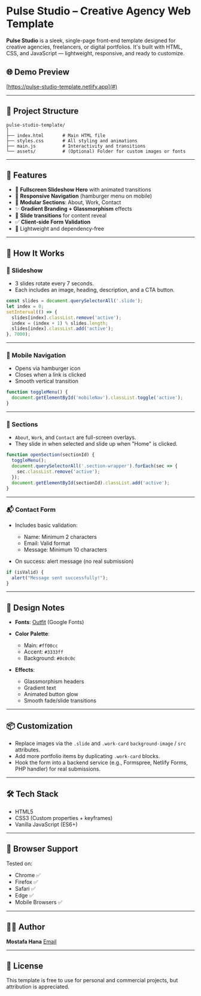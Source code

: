 # Pulse Studio – Creative Agency Web Template

**Pulse Studio** is a sleek, single-page front-end template designed for creative agencies, freelancers, or digital portfolios. It's built with HTML, CSS, and JavaScript — lightweight, responsive, and ready to customize.

## 🌐 Demo Preview

[https://pulse-studio-template.netlify.app](#)

---

## 📁 Project Structure

```
pulse-studio-template/
│
├── index.html       # Main HTML file
├── styles.css       # All styling and animations
├── main.js          # Interactivity and transitions
└── assets/          # (Optional) Folder for custom images or fonts
```

---

## 🚀 Features

* 🎯 **Fullscreen Slideshow Hero** with animated transitions
* 📱 **Responsive Navigation** (hamburger menu on mobile)
* 🧩 **Modular Sections**: About, Work, Contact
* ✨ **Gradient Branding + Glassmorphism** effects
* 🔄 **Slide transitions** for content reveal
* ✅ **Client-side Form Validation**
* 🧠 Lightweight and dependency-free

---

## 🧠 How It Works

### 🔁 Slideshow

* 3 slides rotate every 7 seconds.
* Each includes an image, heading, description, and a CTA button.

```js
const slides = document.querySelectorAll('.slide');
let index = 0;
setInterval(() => {
  slides[index].classList.remove('active');
  index = (index + 1) % slides.length;
  slides[index].classList.add('active');
}, 7000);
```

---

### 📱 Mobile Navigation

* Opens via hamburger icon
* Closes when a link is clicked
* Smooth vertical transition

```js
function toggleMenu() {
  document.getElementById('mobileNav').classList.toggle('active');
}
```

---

### 📄 Sections

* `About`, `Work`, and `Contact` are full-screen overlays.
* They slide in when selected and slide up when "Home" is clicked.

```js
function openSection(sectionId) {
  toggleMenu();
  document.querySelectorAll('.section-wrapper').forEach(sec => {
    sec.classList.remove('active');
  });
  document.getElementById(sectionId).classList.add('active');
}
```

---

### 📬 Contact Form

* Includes basic validation:

  * Name: Minimum 2 characters
  * Email: Valid format
  * Message: Minimum 10 characters
* On success: alert message (no real submission)

```js
if (isValid) {
  alert("Message sent successfully!");
}
```

---

## 🎨 Design Notes

* **Fonts**: [Outfit](https://fonts.google.com/specimen/Outfit) (Google Fonts)
* **Color Palette**:

  * Main: `#ff00cc`
  * Accent: `#3333ff`
  * Background: `#0c0c0c`
* **Effects**:

  * Glassmorphism headers
  * Gradient text
  * Animated button glow
  * Smooth fade/slide transitions

---

## 📦 Customization

* Replace images via the `.slide` and `.work-card` `background-image` / `src` attributes.
* Add more portfolio items by duplicating `.work-card` blocks.
* Hook the form into a backend service (e.g., Formspree, Netlify Forms, PHP handler) for real submissions.

---

## 🛠️ Tech Stack

* HTML5
* CSS3 (Custom properties + keyframes)
* Vanilla JavaScript (ES6+)

---

## 🧪 Browser Support

Tested on:

* Chrome ✅
* Firefox ✅
* Safari ✅
* Edge ✅
* Mobile Browsers ✅

---

## 🧑‍🎨 Author

**Mostafa Hana**
[Email](mailto:mostafahanawork@gmail.com)

---

## 📄 License

This template is free to use for personal and commercial projects, but attribution is appreciated.

